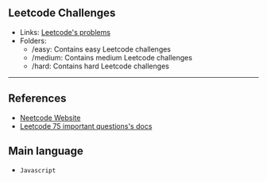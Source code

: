 ## Leetcode Challenges
- Links: [Leetcode's problems](https://leetcode.com/problems)
- Folders:
  - /easy: Contains easy Leetcode challenges
  - /medium: Contains medium Leetcode challenges
  - /hard: Contains hard Leetcode challenges

---
## References
- [Neetcode Website](https://neetcode.io/)
- [Leetcode 75 important questions's docs](https://docs.google.com/spreadsheets/d/1A2PaQKcdwO_lwxz9bAnxXnIQayCouZP6d-ENrBz_NXc/edit#gid=0)

## Main language
- `Javascript`